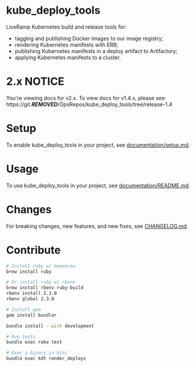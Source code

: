 # kube_deploy_tools

LiveRamp Kubernetes build and release tools for:
- tagging and publishing Docker images to our image registry;
- rendering Kubernetes manifests with ERB;
- publishing Kubernetes manifests in a deploy artifact to Artifactory;
- applying Kubernetes manifests to a cluster.

# 2.x NOTICE
You're viewing docs for v2.x. To view docs for v1.4.x, please see:
https://git.***REMOVED***/OpsRepos/kube_deploy_tools/tree/release-1.4

# Setup

To enable kube_deploy_tools in your project, see
[documentation/setup.md](documentation/setup.md).

# Usage

To use kube_deploy_tools in your project, see
[documentation/README.md](documentation).

# Changes

For breaking changes, new features, and new fixes, see
[CHANGELOG.md](CHANGELOG.md).

# Contribute

```bash
# Install ruby w/ Homebrew
brew install ruby

# Or install ruby w/ rbenv
brew install rbenv ruby-build
rbenv install 2.3.0
rbenv global 2.3.0

# Install gem
gem install bundler
```

```bash
bundle install --with development

# Run tests
bundle exec rake test

# Exec a binary in bin/
bundle exec kdt render_deploys
```

